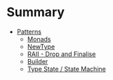# Summary

- [Patterns](./patterns.md)
  - [Monads]()
  - [NewType]()
  - [RAII - Drop and Finalise]()
  - [Builder]()
  - [Type State / State Machine]()
